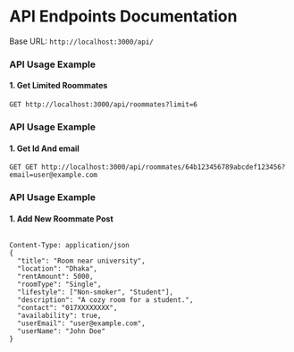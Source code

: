 # API Endpoints Documentation

Base URL: `http://localhost:3000/api/`



### API Usage Example

#### 1. Get Limited Roommates

```http
GET http://localhost:3000/api/roommates?limit=6
```

### API Usage Example

#### 1. Get Id And email

```http
GET GET http://localhost:3000/api/roommates/64b123456789abcdef123456?email=user@example.com

```

### API Usage Example

#### 1. Add New Roommate Post

```POST http://localhost:3000/api/roommates

```

```
Content-Type: application/json
{
  "title": "Room near university",
  "location": "Dhaka",
  "rentAmount": 5000,
  "roomType": "Single",
  "lifestyle": ["Non-smoker", "Student"],
  "description": "A cozy room for a student.",
  "contact": "017XXXXXXXX",
  "availability": true,
  "userEmail": "user@example.com",
  "userName": "John Doe"
}
```



